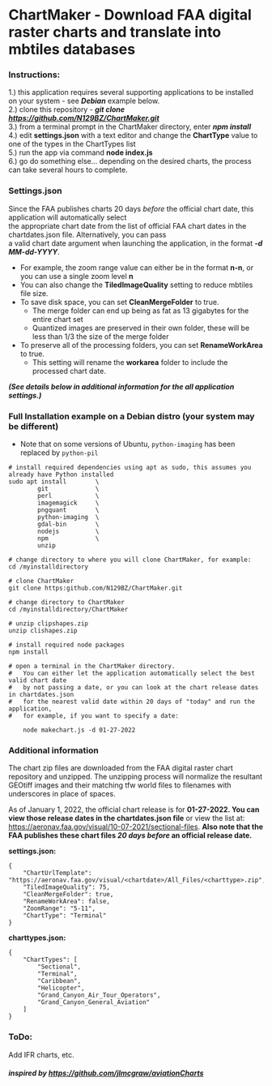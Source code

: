 # ChartMaker - Download FAA digital raster charts and translate into mbtiles databases  

### Instructions:   
1.) this application requires several supporting applications to be installed on your system - see ***Debian*** example below.              
2.) clone this repository - ***git clone https://github.com/N129BZ/ChartMaker.git***            
3.) from a terminal prompt in the ChartMaker directory, enter ***npm install***                        
4.) edit **settings.json** with a text editor and change the **ChartType** value to one of the types in the ChartTypes list                      
5.) run the app via command **node index.js**         
6.) go do something else... depending on the desired charts, the process can take several hours to complete.
     
### Settings.json  
Since the FAA publishes charts 20 days *before* the official chart date, this application will automatically select                 
the appropriate chart date from the list of official FAA chart dates in the chartdates.json file.  Alternatively, you can pass              
a valid chart date argument when launching the application, in the format ***-d MM-dd-YYYY***.                     
                   
*  For example, the zoom range value can either be in the format **n-n**, or you can use a single zoom level **n**                
*  You can also change the **TiledImageQuality** setting to reduce mbtiles file size.   
*  To save disk space, you can set **CleanMergeFolder** to true.
   *  The merge folder can end up being as fat as 13 gigabytes for the entire chart set
   *  Quantized images are preserved in their own folder, these will be less than 1/3 the size of the merge folder
*  To preserve all of the processing folders, you can set **RenameWorkArea** to true.
   *  This setting will rename the **workarea** folder to include the processed chart date. 
                   
***(See details below in additional information for the all application settings.)***                                    

### Full Installation example on a Debian distro (your system may be different)
* Note that on some versions of Ubuntu, ```python-imaging``` has been replaced by ```python-pil```
```
# install required dependencies using apt as sudo, this assumes you already have Python installed
sudo apt install        \    
        git             \       
        perl            \
        imagemagick     \
        pngquant        \
        python-imaging  \
        gdal-bin        \
        nodejs          \
        npm             \
        unzip

# change directory to where you will clone ChartMaker, for example:
cd /myinstalldirectory

# clone ChartMaker
git clone https:github.com/N129BZ/ChartMaker.git
                            
# change directory to ChartMaker
cd /myinstalldirectory/ChartMaker
                                   
# unzip clipshapes.zip 
unzip clishapes.zip
                                    
# install required node packages
npm install      
                                
# open a terminal in the ChartMaker directory. 
#   You can either let the application automatically select the best valid chart date 
#   by not passing a date, or you can look at the chart release dates in chartdates.json 
#   for the nearest valid date within 20 days of "today" and run the application, 
#   for example, if you want to specify a date: 

    node makechart.js -d 01-27-2022

```
### Additional information       
The chart zip files are downloaded from the FAA digital raster chart repository and unzipped. The unzipping process will normalize the resultant GEOtiff images and their matching tfw world files to filenames with underscores in place of spaces.     
       
As of January 1, 2022, the official chart release is for **01-27-2022. You can view those release dates in the chartdates.json file** or view the list at: https://aeronav.faa.gov/visual/10-07-2021/sectional-files. **Also note that the FAA publishes these chart files *20 days before* an official release date.**        
                       
                        
**settings.json:**                                                                                                              
```
{
    "ChartUrlTemplate": "https://aeronav.faa.gov/visual/<chartdate>/All_Files/<charttype>.zip",
    "TiledImageQuality": 75,
    "CleanMergeFolder": true,
    "RenameWorkArea": false,
    "ZoomRange": "5-11",
    "ChartType": "Terminal"
}
```
**charttypes.json:**
```
{
    "ChartTypes": [
        "Sectional",
        "Terminal",
        "Caribbean",
        "Helicopter",
        "Grand_Canyon_Air_Tour_Operators",
        "Grand_Canyon_General_Aviation"
    ]
}
```
### ToDo:    
Add IFR charts, etc.    
     
      
#### ***inspired by https://github.com/jlmcgraw/aviationCharts*** 

